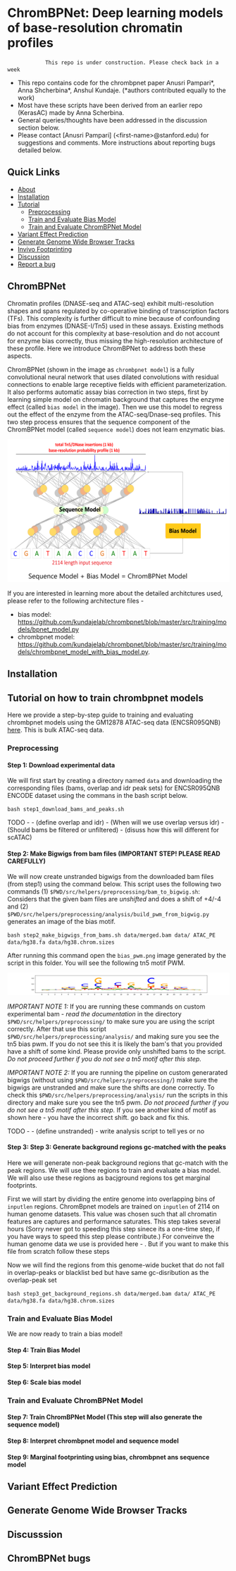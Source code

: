 # ChromBPNet: Deep learning models of base-resolution chromatin profiles
                This repo is under construction. Please check back in a week

- This repo contains code for the chrombpnet paper Anusri Pampari*, Anna Shcherbina*, Anshul Kundaje. (*authors contributed equally to the work)  
- Most have these scripts have been derived from an earlier repo (KerasAC) made by Anna Scherbina.
- General queries/thoughts have been addressed in the discussion section below.
- Please contact [Anusri Pampari] (\<first-name\>@stanford.edu)  for suggestions and comments. More instructions about reporting bugs detailed below.

## Quick Links

- [About](#chrombpnet)
- [Installation](#installation)
- [Tutorial](#tutorial-on-how-to-train-chrombpnet-models)
    - [Preprocessing](#preprocessing)
    - [Train and Evaluate Bias Model](#train-and-evaluate-bias-model)
    - [Train and Evaluate ChromBPNet Model](#train-and-evaluate-chrombpnet-model)
- [Variant Effect Prediction](#variant-effect-prediction)
- [Generate Genome Wide Browser Tracks](#generate-genome-wide-browser-tracks)
- [Invivo Footprinting](#invivo-footprinting)
- [Discussion](#discussion)
- [Report a bug](#chrombpnet-bugs)

##  ChromBPNet

Chromatin profiles (DNASE-seq and ATAC-seq) exhibit multi-resolution shapes and spans regulated by co-operative binding of transcription factors (TFs). This complexity is further difficult to mine because of confounding bias from enzymes (DNASE-I/Tn5) used in these assays. Existing methods do not account for this complexity at base-resolution and do not account for enzyme bias correctly, thus missing the high-resolution architecture of these profile. Here we introduce ChromBPNet to address both these aspects.

ChromBPNet (shown in the image as `chrombpnet model`) is a fully convolutional neural network that uses dilated convolutions with residual connections to enable large receptive fields with efficient parameterization. It also performs automatic assay bias correction in two steps, first by learning simple model on chromatin background that captures the enzyme effect (called `bias model` in the image). Then we use this model to regress out the effect of the enzyme from the ATAC-seq/Dnase-seq profiles. This two step process ensures that the sequence component of the ChromBPNet model (called `sequence model`) does not learn enzymatic bias. 

![Image](images/chrombpnet_arch.PNG)

If you are interested in learning more about the detailed architctures used, please refer to the following architecture files - 

- bias model: https://github.com/kundajelab/chrombpnet/blob/master/src/training/models/bpnet_model.py
- chrombpnet model: https://github.com/kundajelab/chrombpnet/blob/master/src/training/models/chrombpnet_model_with_bias_model.py.

## Installation

##  Tutorial on how to train chrombpnet models

Here we provide a step-by-step guide to training and evaluating chrombpnet models using the GM12878 ATAC-seq data (ENCSR095QNB) [here][url1]. This is bulk ATAC-seq data.

###  Preprocessing

#### Step 1: Download experimental data

We will first start by creating a directory named `data` and downloading the corresponding files (bams, overlap and idr peak sets) for ENCSR095QNB ENCODE dataset using the commans in the bash script below. 
```
bash step1_download_bams_and_peaks.sh

```

TODO - 
    - (define overlap and idr)
    - (When will we use overlap versus idr)
    - (Should bams be filtered or unfiltered)
    - (disuss how this will different for scATAC)


#### Step 2: Make Bigwigs from bam files (IMPORTANT STEP! PLEASE READ CAREFULLY)


We will now create unstranded bigwigs from the downloaded bam files (from step1) using the command below. This script uses the following two commands (1) `$PWD/src/helpers/preprocessing/bam_to_bigwig.sh`: Considers that the given bam files are *unshifted* and does a shift of +4/-4 and (2) `$PWD/src/helpers/preprocessing/analysis/build_pwm_from_bigwig.py` generates an image of the bias motif. 
```
bash step2_make_bigwigs_from_bams.sh data/merged.bam data/ ATAC_PE data/hg38.fa data/hg38.chrom.sizes
```

After running this command open the `bias_pwm.png` image generated by the script in this folder. You will see the following tn5 motif PWM.

![Image](images/bias_pwm.png)

*IMPORTANT NOTE 1:* If you are running these commands on custom experimental bam - *read the documentation* in the directory `$PWD/src/helpers/preprocessing/` to make sure you are using the script correctly. After that use this script `$PWD/src/helpers/preprocessing/analysis/` and making sure you see the tn5 bias pwm. If you do not see this it is likely the bam's that you provided have a shift of some kind. Please provide only unshifted bams to the script. *Do not proceed further if you do not see a tn5 motif after this step.* 

*IMPORTANT NOTE 2:* If you are running the pipeline on custom generarated bigwigs (without using `$PWD/src/helpers/preprocessing/`) make sure the bigwigs are unstranded and make sure the shifts are done correctly. To check this `$PWD/src/helpers/preprocessing/analysis/` run the scripts in this directory and make sure you see the tn5 pwm. *Do not proceed further if you do not see a tn5 motif after this step.* If you see another kind of motif as shown here - you have the incorrect shift. go back and fix this.

TODO - 
    - (define unstranded)
    - write analysis script to tell yes or no

#### Step 3: Step 3: Generate background regions gc-matched with the peaks

Here we will generate non-peak background regions that gc-match with the peak regions. We will use thee regions to train and evaluate a bias model. We will also use these regions as bacjground regions tos get marginal footprints.

First we will start by dividing the entire genome into overlapping bins of `inputlen` regions. ChromBpnet models are trained on `inputlen` of 2114 on human genome datasets. This value was chosen such that all chromatin features are captures and performance saturates. This step takes several hours (Sorry never got to speeding this step sinece its a one-time step, if you have ways to speed this step please contribute.) For conveinve the human genome data we use is provided here - . But if you want to make this file from scratch follow these steps


Now we will find the regions from this genome-wide bucket that do not fall in overlap-peaks or blacklist bed but have same gc-disribution as the overlap-peak set

```
bash step3_get_background_regions.sh data/merged.bam data/ ATAC_PE data/hg38.fa data/hg38.chrom.sizes
```


###  Train and Evaluate Bias Model

We are now ready to train a bias model! 


#### Step 4: Train Bias Model


#### Step 5: Interpret bias model


#### Step 6: Scale bias model


###  Train and Evaluate ChromBPNet Model


#### Step 7: Train ChromBPNet Model (This step will also generate the sequence model)


#### Step 8: Interpret chrombpnet model and sequence model


#### Step 9: Marginal footprinting using bias, chrombpnet ans sequence model


##  Variant Effect Prediction

## Generate Genome Wide Browser Tracks


##  Discusssion


##  ChromBPNet bugs


[url1]: https://www.encodeproject.org/experiments/ENCSR095QNB/

